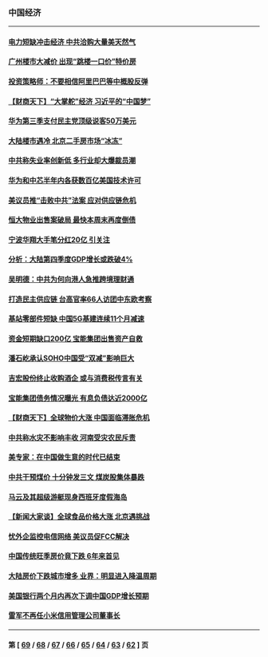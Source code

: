### 中国经济
---
#### [电力短缺冲击经济 中共洽购大量美天然气](../../pages/ncid283/n13321993.md) 
#### [广州楼市大减价 出现“跳楼一口价”特价房](../../pages/ncid283/n13321428.md) 
#### [投资策略师：不要相信阿里巴巴等中概股反弹](../../pages/ncid283/n13320968.md) 
#### [【财商天下】“大掌舵”经济 习近平的“中国梦”](../../pages/ncid283/n13320540.md) 
#### [华为第三季支付民主党顶级说客50万美元](../../pages/ncid283/n13321180.md) 
#### [大陆楼市遇冷 北京二手房市场“冰冻”](../../pages/ncid283/n13320931.md) 
#### [中共称失业率创新低 多行业却大爆裁员潮](../../pages/ncid283/n13321000.md) 
#### [华为和中芯半年内各获数百亿美国技术许可](../../pages/ncid283/n13320971.md) 
#### [美议员推“击败中共”法案 应对供应链危机](../../pages/ncid283/n13320700.md) 
#### [恒大物业出售案破局 最快本周末再度倒债](../../pages/ncid283/n13319898.md) 
#### [宁波华翔大手笔分红20亿 引关注](../../pages/ncid283/n13319446.md) 
#### [分析：大陆第四季度GDP增长或跌破4%](../../pages/ncid283/n13318748.md) 
#### [吴明德：中共为何向港人急推跨境理财通](../../pages/ncid283/n13318858.md) 
#### [打造民主供应链 台高官率66人访团中东欧考察](../../pages/ncid283/n13319010.md) 
#### [基站零部件短缺 中国5G基建连续11个月减速](../../pages/ncid283/n13318522.md) 
#### [资金短期缺口200亿 宝能集团出售资产自救](../../pages/ncid283/n13318596.md) 
#### [潘石屹承认SOHO中国受“双减”影响巨大](../../pages/ncid283/n13318520.md) 
#### [吉宏股份终止收购酒企 或与消费税传言有关](../../pages/ncid283/n13318446.md) 
#### [宝能集团债务情况曝光 有息负债达近2000亿](../../pages/ncid283/n13318389.md) 
#### [【财商天下】全球物价大涨 中国面临滞胀危机](../../pages/ncid283/n13318019.md) 
#### [中共称水灾不影响丰收 河南受灾农民斥责](../../pages/ncid283/n13318283.md) 
#### [美专家：在中国做生意的时代已结束](../../pages/ncid283/n13318130.md) 
#### [中共干预煤价 十分钟发三文 煤炭股集体暴跌](../../pages/ncid283/n13318004.md) 
#### [马云及其超级游艇现身西班牙度假海岛](../../pages/ncid283/n13318042.md) 
#### [【新闻大家谈】全球食品价格大涨 北京遇挑战](../../pages/ncid283/n13317468.md) 
#### [忧外企监控电信网络 美议员促FCC解决](../../pages/ncid283/n13317609.md) 
#### [中国传统旺季房价竟下跌 6年来首见](../../pages/ncid283/n13317507.md) 
#### [大陆房价下跌城市增多 业界：明显进入降温周期](../../pages/ncid283/n13317090.md) 
#### [美国银行两个月内再次下调中国GDP增长预期](../../pages/ncid283/n13316739.md) 
#### [雷军不再任小米信用管理公司董事长](../../pages/ncid283/n13316525.md) 

---
#### 第 [ [69](./69.md) / [68](./68.md) / [67](./67.md) / [66](./66.md) / [65](./65.md) / [64](./64.md) / [63](./63.md) / [62](./62.md) ] 页
